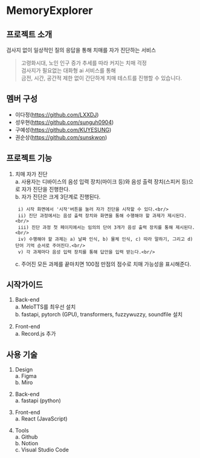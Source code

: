# MemoryExplorer

## 프로젝트 소개
검사지 없이 일상적인 질의 응답을 통해 치매를 자가 진단하는 서비스

>고령화시대, 노인 인구 증가 추세를 따라 커지는 치매 걱정<br/>
>검사지가 필요없는 대화형 ai 서비스를 통해<br/>
>금전, 시간, 공간적 제한 없이 간단하게 치매 테스트를 진행할 수 있습니다.<br/>


## 멤버 구성
+ 이다정(https://github.com/LXXDJ)<br/>
+ 성우현(https://github.com/sunguh0904)<br/>
+ 구예성(https://github.com/KUYESUNG)<br/>
+ 권순상(https://github.com/sunskwon)<br/>


## 프로젝트 기능
1. 치매 자가 진단<br/>
a. 사용자는 디바이스의 음성 입력 장치(마이크 등)와 음성 출력 장치(스피커 등)으로 자가 진단을 진행한다.<br/>
b. 자가 진단은 크게 3단계로 진행된다.<br/>

        i) 시작 화면에서 '시작'버튼을 눌러 자가 진단을 시작할 수 있다.<br/>
        ii) 진단 과정에서는 음성 출력 장치와 화면을 통해 수행해야 할 과제가 제시된다.<br/>
        iii) 진단 과정 첫 페이지에서는 임의의 단어 3개가 음성 출력 장치를 통해 제시된다.<br/>
        iv) 수행해야 할 과제는 a) 날짜 인식, b) 물체 인식, c) 따라 말하기, 그리고 d) 단어 기억 순서로 주어진다.<br/>
        v) 각 과제마다 음성 입력 장치를 통해 답안을 입력 받는다.<br/>
    c. 주어진 모든 과제를 끝마치면 100점 만점의 점수로 치매 가능성을 표시해준다.<br/>


## 시작가이드
1. Back-end<br/>
a. MeloTTS를 최우선 설치<br/>
b. fastapi, pytorch (GPU), transformers, fuzzywuzzy, soundfile 설치<br/>

2. Front-end<br/>
a. Record.js 추가<br/>


## 사용 기술
1. Design<br/>
a. Figma<br/>
b. Miro<br/>

2. Back-end<br/>
a. fastapi (python)<br/>

3. Front-end<br/>
a. React (JavaScript)<br/>

4. Tools<br/>
a. Github<br/>
b. Notion<br/>
c. Visual Studio Code<br/>
